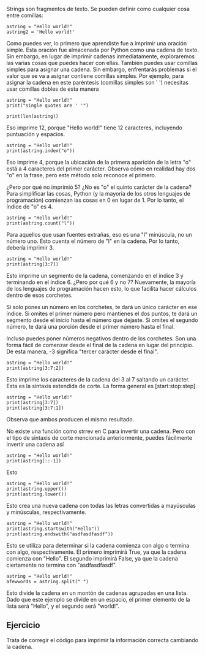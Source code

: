 Strings son fragmentos de texto. Se pueden definir como cualquier cosa entre comillas:

    astring = "Hello world!"
    astring2 = 'Hello world!'

Como puedes ver, lo primero que aprendiste fue a imprimir una oración simple. Esta oración fue almacenada por Python como una cadena de texto. Sin embargo, en lugar de imprimir cadenas inmediatamente, exploraremos las varias cosas que puedes hacer con ellas.
También puedes usar comillas simples para asignar una cadena. Sin embargo, enfrentarás problemas si el valor que se va a asignar contiene comillas simples. Por ejemplo, para asignar la cadena en este paréntesis (comillas simples son ' ') necesitas usar comillas dobles de esta manera

    astring = "Hello world!"
    print("single quotes are ' '")

    print(len(astring))

Eso imprime 12, porque "Hello world!" tiene 12 caracteres, incluyendo puntuación y espacios.

    astring = "Hello world!"
    print(astring.index("o"))

Eso imprime 4, porque la ubicación de la primera aparición de la letra "o" está a 4 caracteres del primer carácter. Observa cómo en realidad hay dos "o" en la frase, pero este método solo reconoce el primero.

¿Pero por qué no imprimió 5? ¿No es "o" el quinto carácter de la cadena? Para simplificar las cosas, Python (y la mayoría de los otros lenguajes de programación) comienzan las cosas en 0 en lugar de 1. Por lo tanto, el índice de "o" es 4.

    astring = "Hello world!"
    print(astring.count("l"))

Para aquellos que usan fuentes extrañas, eso es una "l" minúscula, no un número uno. Esto cuenta el número de "l" en la cadena. Por lo tanto, debería imprimir 3.

    astring = "Hello world!"
    print(astring[3:7])

Esto imprime un segmento de la cadena, comenzando en el índice 3 y terminando en el índice 6. ¿Pero por qué 6 y no 7? Nuevamente, la mayoría de los lenguajes de programación hacen esto, lo que facilita hacer cálculos dentro de esos corchetes.

Si solo pones un número en los corchetes, te dará un único carácter en ese índice. Si omites el primer número pero mantienes el dos puntos, te dará un segmento desde el inicio hasta el número que dejaste. Si omites el segundo número, te dará una porción desde el primer número hasta el final.

Incluso puedes poner números negativos dentro de los corchetes. Son una forma fácil de comenzar desde el final de la cadena en lugar del principio. De esta manera, -3 significa "tercer carácter desde el final".

    astring = "Hello world!"
    print(astring[3:7:2])

Esto imprime los caracteres de la cadena del 3 al 7 saltando un carácter. Esta es la sintaxis extendida de corte. La forma general es [start:stop:step].

    astring = "Hello world!"
    print(astring[3:7])
    print(astring[3:7:1])

Observa que ambos producen el mismo resultado.

No existe una función como strrev en C para invertir una cadena. Pero con el tipo de sintaxis de corte mencionada anteriormente, puedes fácilmente invertir una cadena así

    astring = "Hello world!"
    print(astring[::-1])

Esto

    astring = "Hello world!"
    print(astring.upper())
    print(astring.lower())

Esto crea una nueva cadena con todas las letras convertidas a mayúsculas y minúsculas, respectivamente.

    astring = "Hello world!"
    print(astring.startswith("Hello"))
    print(astring.endswith("asdfasdfasdf"))

Esto se utiliza para determinar si la cadena comienza con algo o termina con algo, respectivamente. El primero imprimirá True, ya que la cadena comienza con "Hello". El segundo imprimirá False, ya que la cadena ciertamente no termina con "asdfasdfasdf".

    astring = "Hello world!"
    afewwords = astring.split(" ")

Esto divide la cadena en un montón de cadenas agrupadas en una lista. Dado que este ejemplo se divide en un espacio, el primer elemento de la lista será "Hello", y el segundo será "world!".

Ejercicio
--------

Trata de corregir el código para imprimir la información correcta cambiando la cadena.